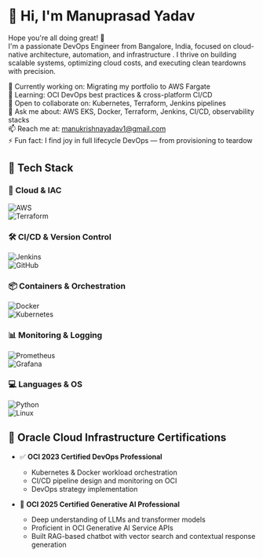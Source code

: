 # 👋 Hi, I'm Manuprasad Yadav 

Hope you're all doing great! 🙌  
I'm a passionate DevOps Engineer from Bangalore, India, focused on cloud-native architecture, automation, and infrastructure . I thrive on building scalable systems, optimizing cloud costs, and executing clean teardowns with precision.

🔭 Currently working on: Migrating my portfolio to AWS Fargate  
🌱 Learning: OCI DevOps best practices & cross-platform CI/CD  
👯 Open to collaborate on: Kubernetes, Terraform, Jenkins pipelines  
💬 Ask me about: AWS EKS, Docker, Terraform, Jenkins, CI/CD, observability stacks  
📫 Reach me at: manukrishnayadav1@gmail.com  
⚡ Fun fact: I find joy in full lifecycle DevOps — from provisioning to teardow

## 🧰 Tech Stack

### 🚀 Cloud & IAC  
![AWS](https://img.shields.io/badge/AWS-232F3E?style=for-the-badge&logo=amazonaws&logoColor=white)  
![Terraform](https://img.shields.io/badge/Terraform-7B42BC?style=for-the-badge&logo=terraform&logoColor=white)

### 🛠️ CI/CD & Version Control  
![Jenkins](https://img.shields.io/badge/Jenkins-D24939?style=for-the-badge&logo=jenkins&logoColor=white)  
![GitHub](https://img.shields.io/badge/GitHub-181717?style=for-the-badge&logo=github&logoColor=white)

### 📦 Containers & Orchestration  
![Docker](https://img.shields.io/badge/Docker-2496ED?style=for-the-badge&logo=docker&logoColor=white)  
![Kubernetes](https://img.shields.io/badge/Kubernetes-326CE5?style=for-the-badge&logo=kubernetes&logoColor=white)

### 📊 Monitoring & Logging  
![Prometheus](https://img.shields.io/badge/Prometheus-E6522C?style=for-the-badge&logo=prometheus&logoColor=white)  
![Grafana](https://img.shields.io/badge/Grafana-F46800?style=for-the-badge&logo=grafana&logoColor=white)

### 💻 Languages & OS  
![Python](https://img.shields.io/badge/Python-3776AB?style=for-the-badge&logo=python&logoColor=white)  
![Linux](https://img.shields.io/badge/Linux-FCC624?style=for-the-badge&logo=linux&logoColor=black)

## 🧠 Oracle Cloud Infrastructure Certifications

- ✅ **OCI 2023 Certified DevOps Professional**
  - Kubernetes & Docker workload orchestration
  - CI/CD pipeline design and monitoring on OCI
  - DevOps strategy implementation

- 🧠 **OCI 2025 Certified Generative AI Professional**
  - Deep understanding of LLMs and transformer models
  - Proficient in OCI Generative AI Service APIs
  - Built RAG-based chatbot with vector search and contextual response generation


